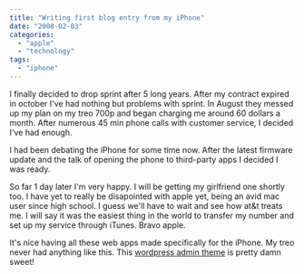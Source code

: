 ```yaml
---
title: "Writing first blog entry from my iPhone"
date: "2008-02-03"
categories: 
  - "apple"
  - "technology"
tags: 
  - "iphone"
---
```


I finally decided to drop sprint after 5 long years. After my contract expired in october I've had nothing but problems with sprint. In August they messed up my plan on my treo 700p and began charging me around 60 dollars a month. After numerous 45 min phone calls with customer service, I decided I've had enough.

I had been debating the iPhone for some time now. After the latest firmware update and the talk of opening the phone to third-party apps I decided I was ready.

So far 1 day later I'm very happy. I will be getting my girlfriend one shortly too. I have yet to really be disapointed with apple yet, being an avid mac user since high school. I guess we'll have to wait and see how at&t treats me. I will say it was the easiest thing in the world to transfer my number and set up my service through iTunes. Bravo apple.

It's nice having all these web apps made specifically for the iPhone. My treo never had anything like this. This [wordpress admin theme](http://wordpress.org/extend/plugins/mobileadmin/) is pretty damn sweet!
